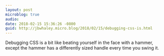 ```yaml
---
layout: post
microblog: true
audio: 
date: 2018-02-15 15:36:26 -0800
guid: http://jbwhaley.micro.blog/2018/02/15/debugging-css-is.html
---
```

Debugging CSS is a bit like beating yourself in the face with a hammer, except the hammer has a differently sized handle every time you swing it.
